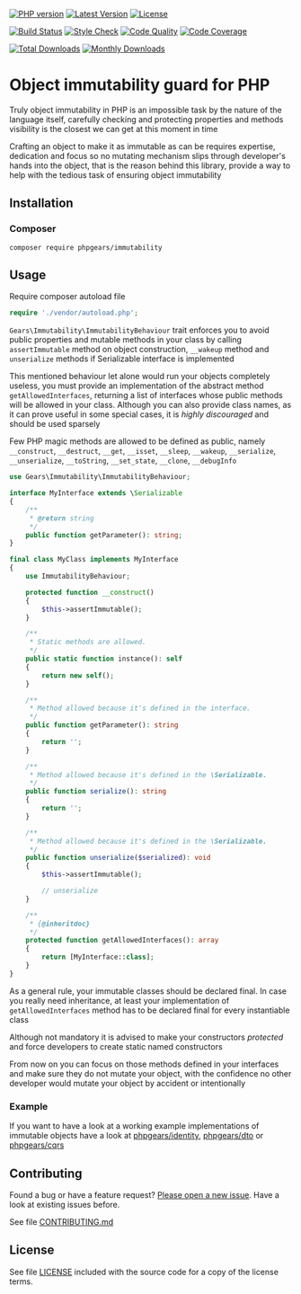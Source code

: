 [![PHP version](https://img.shields.io/badge/PHP-%3E%3D7.1-8892BF.svg?style=flat-square)](http://php.net)
[![Latest Version](https://img.shields.io/packagist/vpre/phpgears/immutability.svg?style=flat-square)](https://packagist.org/packages/phpgears/immutability)
[![License](https://img.shields.io/github/license/phpgears/immutability.svg?style=flat-square)](https://github.com/phpgears/immutability/blob/master/LICENSE)

[![Build Status](https://img.shields.io/travis/com/phpgears/immutability.svg?style=flat-square)](https://travis-ci.com/github/phpgears/immutability)
[![Style Check](https://styleci.io/repos/148840927/shield)](https://styleci.io/repos/148840927)
[![Code Quality](https://img.shields.io/scrutinizer/g/phpgears/immutability.svg?style=flat-square)](https://scrutinizer-ci.com/g/phpgears/immutability)
[![Code Coverage](https://img.shields.io/coveralls/phpgears/immutability.svg?style=flat-square)](https://coveralls.io/github/phpgears/immutability)

[![Total Downloads](https://img.shields.io/packagist/dt/phpgears/immutability.svg?style=flat-square)](https://packagist.org/packages/phpgears/immutability/stats)
[![Monthly Downloads](https://img.shields.io/packagist/dm/phpgears/immutability.svg?style=flat-square)](https://packagist.org/packages/phpgears/immutability/stats)

# Object immutability guard for PHP

Truly object immutability in PHP is an impossible task by the nature of the language itself, carefully checking and protecting properties and methods visibility is the closest we can get at this moment in time

Crafting an object to make it as immutable as can be requires expertise, dedication and focus so no mutating mechanism slips through developer's hands into the object, that is the reason behind this library, provide a way to help with the tedious task of ensuring object immutability

## Installation

### Composer

```
composer require phpgears/immutability
```

## Usage

Require composer autoload file

```php
require './vendor/autoload.php';
```

`Gears\Immutability\ImmutabilityBehaviour` trait enforces you to avoid public properties and mutable methods in your class by calling `assertImmutable` method on object construction, `__wakeup` method and `unserialize` methods if Serializable interface is implemented

This mentioned behaviour let alone would run your objects completely useless, you must provide an implementation of the abstract method `getAllowedInterfaces`, returning a list of interfaces whose public methods will be allowed in your class. Although you can also provide class names, as it can prove useful in some special cases, it is _highly discouraged_ and should be used sparsely

Few PHP magic methods are allowed to be defined as public, namely `__construct`, `__destruct`, `__get`, `__isset`, `__sleep`, `__wakeup`, `__serialize`, `__unserialize`, `__toString`, `__set_state`, `__clone`, `__debugInfo`

```php
use Gears\Immutability\ImmutabilityBehaviour;

interface MyInterface extends \Serializable
{
    /**
     * @return string
     */
    public function getParameter(): string;
}

final class MyClass implements MyInterface
{
    use ImmutabilityBehaviour;

    protected function __construct()
    {
        $this->assertImmutable();
    }

    /**
     * Static methods are allowed.
     */
    public static function instance(): self
    {
        return new self();
    }

    /**
     * Method allowed because it's defined in the interface.
     */
    public function getParameter(): string
    {
        return '';
    }

    /**
     * Method allowed because it's defined in the \Serializable.
     */
    public function serialize(): string
    {
        return '';
    }

    /**
     * Method allowed because it's defined in the \Serializable.
     */
    public function unserialize($serialized): void
    {
        $this->assertImmutable();

        // unserialize
    }

    /**
     * {@inheritdoc}
     */
    protected function getAllowedInterfaces(): array
    {
        return [MyInterface::class];
    }
}
```

As a general rule, your immutable classes should be declared final. In case you really need inheritance, at least your implementation of `getAllowedInterfaces` method has to be declared final for every instantiable class

Although not mandatory it is advised to make your constructors _protected_ and force developers to create static named constructors

From now on you can focus on those methods defined in your interfaces and make sure they do not mutate your object, with the confidence no other developer would mutate your object by accident or intentionally

### Example

If you want to have a look at a working example implementations of immutable objects have a look at [phpgears/identity](https://github.com/phpgears/identity), [phpgears/dto](https://github.com/phpgears/dto) or [phpgears/cqrs](https://github.com/phpgears/cqrs)

## Contributing

Found a bug or have a feature request? [Please open a new issue](https://github.com/phpgears/immutability/issues). Have a look at existing issues before.

See file [CONTRIBUTING.md](https://github.com/phpgears/immutability/blob/master/CONTRIBUTING.md)

## License

See file [LICENSE](https://github.com/phpgears/immutability/blob/master/LICENSE) included with the source code for a copy of the license terms.
